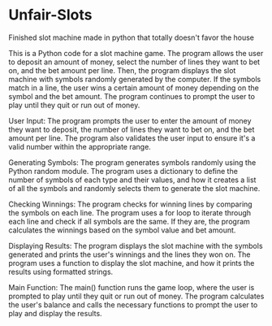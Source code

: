 # Unfair-Slots
Finished slot machine made in python that totally doesn't favor the house 


This is a Python code for a slot machine game. The program allows the user to deposit an amount of money, select the number of lines they want to bet on, and the bet amount per line. Then, the program displays the slot machine with symbols randomly generated by the computer. If the symbols match in a line, the user wins a certain amount of money depending on the symbol and the bet amount. The program continues to prompt the user to play until they quit or run out of money.


User Input: The program prompts the user to enter the amount of money they want to deposit, the number of lines they want to bet on, and the bet amount per line. The program also validates the user input to ensure it's a valid number within the appropriate range.

Generating Symbols: The program generates symbols randomly using the Python random module. The program uses a dictionary to define the number of symbols of each type and their values, and how it creates a list of all the symbols and randomly selects them to generate the slot machine.

Checking Winnings: The program checks for winning lines by comparing the symbols on each line. The program uses a for loop to iterate through each line and check if all symbols are the same. If they are, the program calculates the winnings based on the symbol value and bet amount.

Displaying Results: The program displays the slot machine with the symbols generated and prints the user's winnings and the lines they won on. The program uses a function to display the slot machine, and how it prints the results using formatted strings.

Main Function: The main() function runs the game loop, where the user is prompted to play until they quit or run out of money. The program calculates the user's balance and calls the necessary functions to prompt the user to play and display the results.
